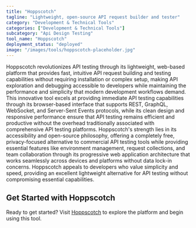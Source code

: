 ```yaml
---
title: "Hoppscotch"
tagline: "Lightweight, open-source API request builder and tester"
category: "Development & Technical Tools"
categories: ["Development & Technical Tools"]
subcategory: "Api Design Testing"
tool_name: "Hoppscotch"
deployment_status: "deployed"
image: "/images/tools/hoppscotch-placeholder.jpg"
---
```

Hoppscotch revolutionizes API testing through its lightweight, web-based platform that provides fast, intuitive API request building and testing capabilities without requiring installation or complex setup, making API exploration and debugging accessible to developers while maintaining the performance and simplicity that modern development workflows demand. This innovative tool excels at providing immediate API testing capabilities through its browser-based interface that supports REST, GraphQL, WebSocket, and Server-Sent Events protocols, while its clean design and responsive performance ensure that API testing remains efficient and productive without the overhead traditionally associated with comprehensive API testing platforms. Hoppscotch's strength lies in its accessibility and open-source philosophy, offering a completely free, privacy-focused alternative to commercial API testing tools while providing essential features like environment management, request collections, and team collaboration through its progressive web application architecture that works seamlessly across devices and platforms without data lock-in concerns. Hoppscotch appeals to developers who value simplicity and speed, providing an excellent lightweight alternative for API testing without compromising essential capabilities.

## Get Started with Hoppscotch

Ready to get started? Visit [Hoppscotch](https://hoppscotch.io) to explore the platform and begin using this tool.